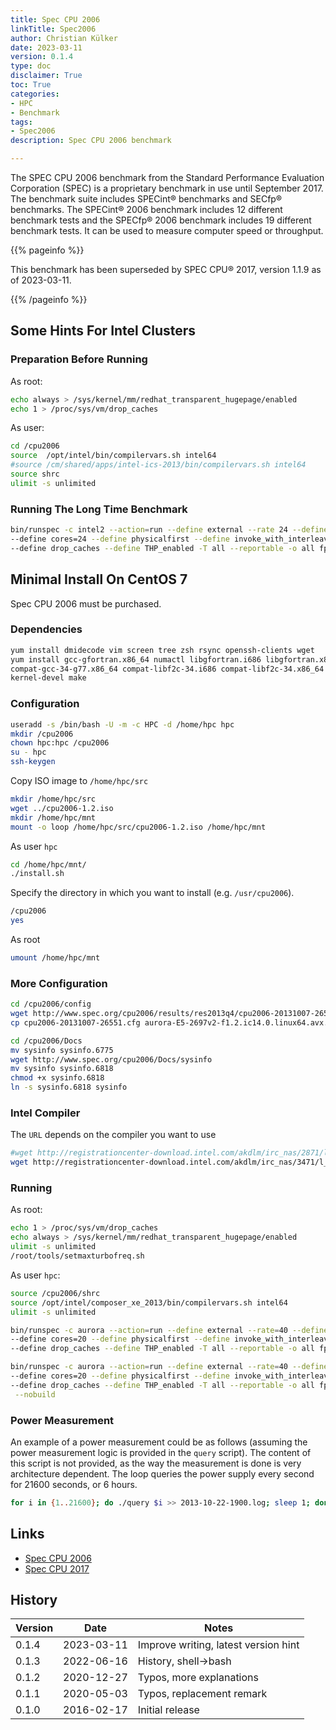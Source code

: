 ```yaml
---
title: Spec CPU 2006
linkTitle: Spec2006
author: Christian Külker
date: 2023-03-11
version: 0.1.4
type: doc
disclaimer: True
toc: True
categories:
- HPC
- Benchmark
tags:
- Spec2006
description: Spec CPU 2006 benchmark

---
```


The SPEC CPU 2006 benchmark from the Standard Performance Evaluation
Corporation (SPEC) is a proprietary benchmark in use until September 2017. The
benchmark suite includes SPECint® benchmarks and SECfp® benchmarks. The
SPECint® 2006 benchmark includes 12 different benchmark tests and the SPECfp®
2006 benchmark includes 19 different benchmark tests. It can be used to measure
computer speed or throughput.

{{% pageinfo %}}

This benchmark has been superseded by SPEC CPU® 2017, version 1.1.9 as of
2023-03-11.

{{% /pageinfo %}}

## Some Hints For Intel Clusters

### Preparation Before Running

As root:

```bash
echo always > /sys/kernel/mm/redhat_transparent_hugepage/enabled
echo 1 > /proc/sys/vm/drop_caches
```

As user:

```bash
cd /cpu2006
source  /opt/intel/bin/compilervars.sh intel64
#source /cm/shared/apps/intel-ics-2013/bin/compilervars.sh intel64
source shrc
ulimit -s unlimited
```

### Running The Long Time Benchmark

```bash
bin/runspec -c intel2 --action=run --define external --rate 24 --define smt \
--define cores=24 --define physicalfirst --define invoke_with_interleave \
--define drop_caches --define THP_enabled -T all --reportable -o all fp
```

## Minimal Install On CentOS 7

Spec CPU 2006 must be purchased.

### Dependencies

```bash
yum install dmidecode vim screen tree zsh rsync openssh-clients wget
yum install gcc-gfortran.x86_64 numactl libgfortran.i686 libgfortran.x86_64 \
compat-gcc-34-g77.x86_64 compat-libf2c-34.i686 compat-libf2c-34.x86_64 \
kernel-devel make
```

### Configuration

```bash
useradd -s /bin/bash -U -m -c HPC -d /home/hpc hpc
mkdir /cpu2006
chown hpc:hpc /cpu2006
su - hpc
ssh-keygen
```

Copy ISO image to `/home/hpc/src`

```bash
mkdir /home/hpc/src
wget ../cpu2006-1.2.iso
mkdir /home/hpc/mnt
mount -o loop /home/hpc/src/cpu2006-1.2.iso /home/hpc/mnt
```

As user `hpc`

```bash
cd /home/hpc/mnt/
./install.sh
```

Specify the directory in which you want to install (e.g. `/usr/cpu2006`).

```bash
/cpu2006
yes
```

As root

```bash
umount /home/hpc/mnt
```

### More Configuration

```bash
cd /cpu2006/config
wget http://www.spec.org/cpu2006/results/res2013q4/cpu2006-20131007-26551.cfg
cp cpu2006-20131007-26551.cfg aurora-E5-2697v2-f1.2.ic14.0.linux64.avx.rate.cfg

cd /cpu2006/Docs
mv sysinfo sysinfo.6775
wget http://www.spec.org/cpu2006/Docs/sysinfo
mv sysinfo sysinfo.6818
chmod +x sysinfo.6818
ln -s sysinfo.6818 sysinfo
```

### Intel Compiler

The `URL` depends on the compiler you want to use

```bash
#wget http://registrationcenter-download.intel.com/akdlm/irc_nas/2871/l_ics_2013.0.028.tgz
wget http://registrationcenter-download.intel.com/akdlm/irc_nas/3471/l_ics_2013.1.039.tgz
```

### Running

As root:

```bash
echo 1 > /proc/sys/vm/drop_caches
echo always > /sys/kernel/mm/redhat_transparent_hugepage/enabled
ulimit -s unlimited
/root/tools/setmaxturbofreq.sh
```

As user `hpc`:

```bash
source /cpu2006/shrc
source /opt/intel/composer_xe_2013/bin/compilervars.sh intel64
ulimit -s unlimited

bin/runspec -c aurora --action=run --define external --rate=40 --define smt \
--define cores=20 --define physicalfirst --define invoke_with_interleave \
--define drop_caches --define THP_enabled -T all --reportable -o all fp

bin/runspec -c aurora --action=run --define external --rate=40 --define smt \
--define cores=20 --define physicalfirst --define invoke_with_interleave \
--define drop_caches --define THP_enabled -T all --reportable -o all fp \
 --nobuild
```

### Power Measurement

An example of a power measurement could be as follows (assuming the power
measurement logic is provided in the `query` script). The content of this
script is not provided, as the way the measurement is done is very architecture
dependent. The loop queries the power supply every second for 21600 seconds,
or 6 hours.

```bash
for i in {1..21600}; do ./query $i >> 2013-10-22-1900.log; sleep 1; done
```

## Links

* [Spec CPU 2006](https://www.spec.org/cpu2006/)
* [Spec CPU 2017](https://www.spec.org/cpu2017/)

## History

| Version | Date       | Notes                                                |
| ------- | ---------- | ---------------------------------------------------- |
| 0.1.4   | 2023-03-11 | Improve writing, latest version hint                 |
| 0.1.3   | 2022-06-16 | History, shell->bash                                 |
| 0.1.2   | 2020-12-27 | Typos, more explanations                             |
| 0.1.1   | 2020-05-03 | Typos, replacement remark                            |
| 0.1.0   | 2016-02-17 | Initial release                                      |


